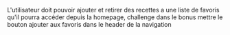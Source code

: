 L'utilisateur doit pouvoir ajouter et retirer des recettes a une liste de favoris qu'il pourra accéder depuis la homepage, challenge dans le bonus mettre le bouton ajouter aux favoris dans le header de la navigation
